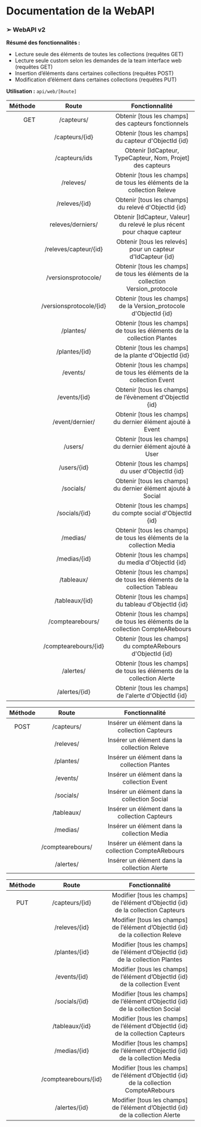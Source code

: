 # Documentation de la WebAPI

### ➢ WebAPI v2

**Résumé des fonctionnalités :**

- Lecture seule des éléments de toutes les collections (requêtes GET)
- Lecture seule custom selon les demandes de la team interface web (requêtes GET)
- Insertion d’éléments dans certaines collections (requêtes POST)
- Modification d’élément dans certaines collections (requêtes PUT)

**Utilisation :**  `api/web/[Route]`



| Méthode |          Route          |                        Fonctionnalité                        |
| ------: | :---------------------: | :----------------------------------------------------------: |
|     GET |       /capteurs/        |     Obtenir [tous les champs] des capteurs fonctionnels      |
|         |     /capteurs/{id}      |     Obtenir [tous les champs] du capteur d'ObjectId {id}     |
|         |      /capteurs/ids      |  Obtenir [IdCapteur, TypeCapteur, Nom, Projet] des capteurs  |
|         |        /releves/        | Obtenir [tous les champs] de tous les éléments de la collection Releve |
|         |      /releves/{id}      |     Obtenir [tous les champs] du relevé d'ObjectId {id}      |
|         |    releves/derniers/    | Obtenir [IdCapteur, Valeur] du relevé le plus récent pour chaque capteur |
|         |  /releves/capteur/{id}  | Obtenir [tous les relevés] pour un capteur d'IdCapteur {id}  |
|         |   /versionsprotocole/   | Obtenir [tous les champs] de tous les éléments de la collection Version_protocole |
|         | /versionsprotocole/{id} | Obtenir [tous les champs] de la Version_protocole d'ObjectId {id} |
|         |        /plantes/        | Obtenir [tous les champs] de tous les éléments de la collection Plantes |
|         |      /plantes/{id}      |    Obtenir [tous les champs] de la plante d'ObjectId {id}    |
|         |        /events/         | Obtenir [tous les champs] de tous les éléments de la collection Event |
|         |      /events/{id}       |   Obtenir [tous les champs] de l’évènement d'ObjectId {id}   |
|         |     /event/dernier/     | Obtenir [tous les champs] du dernier élément ajouté à Event  |
|         |         /users/         |  Obtenir [tous les champs] du dernier élément ajouté à User  |
|         |       /users/{id}       |      Obtenir [tous les champs] du user d'ObjectId {id}       |
|         |        /socials/        | Obtenir [tous les champs] du dernier élément ajouté à Social |
|         |      /socials/{id}      |  Obtenir [tous les champs] du compte social d'ObjectId {id}  |
|         |        /medias/         | Obtenir [tous les champs] de tous les éléments de la collection Media |
|         |      /medias/{id}       |      Obtenir [tous les champs] du media d'ObjectId {id}      |
|         |       /tableaux/        | Obtenir [tous les champs] de tous les éléments de la collection Tableau |
|         |     /tableaux/{id}      |     Obtenir [tous les champs] du tableau d'ObjectId {id}     |
|         |    /comptearebours/     | Obtenir [tous les champs] de tous les éléments de la collection CompteARebours |
|         |  /comptearebours/{id}   | Obtenir [tous les champs] du compteARebours d'ObjectId {id}  |
|         |        /alertes/        | Obtenir [tous les champs] de tous les éléments de la collection Alerte |
|         |      /alertes/{id}      |    Obtenir [tous les champs] de l'alerte d'ObjectId {id}     |



| Méthode |      Route       |                    Fonctionnalité                    |
| :-----: | :--------------: | :--------------------------------------------------: |
|  POST   |    /capteurs/    |    Insérer un élément dans la collection Capteurs    |
|         |    /releves/     |     Insérer un élément dans la collection Releve     |
|         |    /plantes/     |    Insérer un élément dans la collection Plantes     |
|         |     /events/     |     Insérer un élément dans la collection Event      |
|         |    /socials/     |     Insérer un élément dans la collection Social     |
|         |    /tableaux/    |    Insérer un élément dans la collection Capteurs    |
|         |     /medias/     |     Insérer un élément dans la collection Media      |
|         | /comptearebours/ | Insérer un élément dans la collection CompteARebours |
|         |    /alertes/     |     Insérer un élément dans la collection Alerte     |



| Méthode |        Route         |                        Fonctionnalité                        |
| :-----: | :------------------: | :----------------------------------------------------------: |
|   PUT   |    /capteurs/{id}    | Modifier [tous les champs] de l’élément d’ObjectId {id} de la collection Capteurs |
|         |    /releves/{id}     | Modifier [tous les champs] de l’élément d’ObjectId {id} de la collection Releve |
|         |    /plantes/{id}     | Modifier [tous les champs] de l’élément d’ObjectId {id} de la collection Plantes |
|         |     /events/{id}     | Modifier [tous les champs] de l’élément d’ObjectId {id} de la collection Event |
|         |    /socials/{id}     | Modifier [tous les champs] de l’élément d’ObjectId {id} de la collection Social |
|         |    /tableaux/{id}    | Modifier [tous les champs] de l’élément d’ObjectId {id} de la collection Capteurs |
|         |     /medias/{id}     | Modifier [tous les champs] de l’élément d’ObjectId {id} de la collection Media |
|         | /comptearebours/{id} | Modifier [tous les champs] de l’élément d’ObjectId {id} de la collection CompteARebours |
|         |    /alertes/{id}     | Modifier [tous les champs] de l’élément d’ObjectId {id} de la collection Alerte |